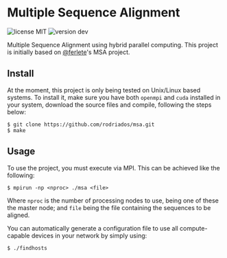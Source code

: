# Multiple Sequence Alignment
![license MIT](https://img.shields.io/badge/license-MIT-lightgrey.svg)
![version dev](https://img.shields.io/badge/version-dev-orange.svg)

Multiple Sequence Alignment using hybrid parallel computing. This project is initially based on
[@ferlete](https://github.com/ferlete)'s MSA project.

## Install

At the moment, this project is only being tested on Unix/Linux based systems. To install it, make sure you have both
`openmpi` and `cuda` installed in your system, download the source files and compile, following the steps below:
```
$ git clone https://github.com/rodriados/msa.git
$ make
```

## Usage

To use the project, you must execute via MPI. This can be achieved like the following:
```
$ mpirun -np <nproc> ./msa <file>
```
Where `nproc` is the number of processing nodes to use, being one of these the master node; and `file` being
the file containing the sequences to be aligned.

You can automatically generate a configuration file to use all compute-capable devices in your network by simply using:
```
$ ./findhosts
```
